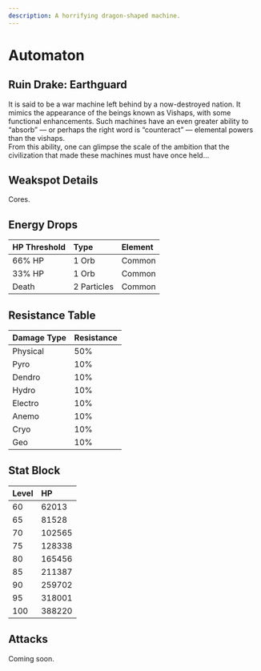 ```yaml
---
description: A horrifying dragon-shaped machine.
---
```


# Automaton

## Ruin Drake: Earthguard

It is said to be a war machine left behind by a now-destroyed nation. It mimics the appearance of the beings known as Vishaps, with some functional enhancements. Such machines have an even greater ability to “absorb” — or perhaps the right word is “counteract” — elemental powers than the vishaps.  
From this ability, one can glimpse the scale of the ambition that the civilization that made these machines must have once held…  

## Weakspot Details

Cores.  

## Energy Drops

| HP Threshold | Type | Element |
| :--- | :--- | :--- |
| 66% HP | 1 Orb | Common |
| 33% HP | 1 Orb | Common |
| Death | 2 Particles | Common |

## Resistance Table

| Damage Type | Resistance |
| :--- | :--- |
| Physical | 50% |
| Pyro | 10% |
| Dendro | 10% |
| Hydro | 10% |
| Electro | 10% |
| Anemo | 10% |
| Cryo | 10% |
| Geo | 10% |

## Stat Block

| Level | HP |
| :--- | :--- |
| 60 | 62013 |
| 65 | 81528 |
| 70 | 102565 |
| 75 | 128338 |
| 80 | 165456 |
| 85 | 211387 |
| 90 | 259702 |
| 95 | 318001 |
| 100 | 388220 |

## Attacks 

Coming soon.  
